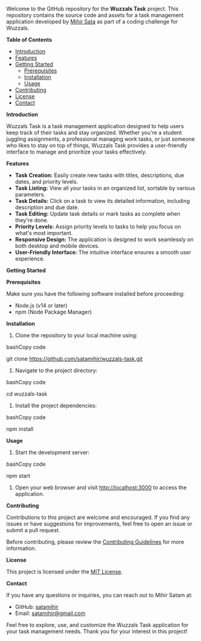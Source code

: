 ﻿Welcome to the GitHub repository for the **Wuzzals Task** project. This repository contains the source code and assets for a task management application developed by [Mihir Sata](https://github.com/satamihir) as part of a coding challenge for Wuzzals.

**Table of Contents**

- [Introduction](https://chat.openai.com/#introduction)
- [Features](https://chat.openai.com/#features)
- [Getting Started](https://chat.openai.com/#getting-started)
  - [Prerequisites](https://chat.openai.com/#prerequisites)
  - [Installation](https://chat.openai.com/#installation)
  - [Usage](https://chat.openai.com/#usage)
- [Contributing](https://chat.openai.com/#contributing)
- [License](https://chat.openai.com/#license)
- [Contact](https://chat.openai.com/#contact)

**Introduction**

Wuzzals Task is a task management application designed to help users keep track of their tasks and stay organized. Whether you're a student juggling assignments, a professional managing work tasks, or just someone who likes to stay on top of things, Wuzzals Task provides a user-friendly interface to manage and prioritize your tasks effectively.

**Features**

- **Task Creation:** Easily create new tasks with titles, descriptions, due dates, and priority levels.
- **Task Listing:** View all your tasks in an organized list, sortable by various parameters.
- **Task Details:** Click on a task to view its detailed information, including description and due date.
- **Task Editing:** Update task details or mark tasks as complete when they're done.
- **Priority Levels:** Assign priority levels to tasks to help you focus on what's most important.
- **Responsive Design:** The application is designed to work seamlessly on both desktop and mobile devices.
- **User-Friendly Interface:** The intuitive interface ensures a smooth user experience.

**Getting Started**

**Prerequisites**

Make sure you have the following software installed before proceeding:

- Node.js (v14 or later)
- npm (Node Package Manager)

**Installation**

1. Clone the repository to your local machine using:

bashCopy code

git clone https://github.com/satamihir/wuzzals-task.git 

1. Navigate to the project directory:

bashCopy code

cd wuzzals-task 

1. Install the project dependencies:

bashCopy code

npm install 

**Usage**

1. Start the development server:

bashCopy code

npm start 

1. Open your web browser and visit [http://localhost:3000](http://localhost:3000/) to access the application.

**Contributing**

Contributions to this project are welcome and encouraged. If you find any issues or have suggestions for improvements, feel free to open an issue or submit a pull request.

Before contributing, please review the [Contributing Guidelines](https://chat.openai.com/CONTRIBUTING.md) for more information.

**License**

This project is licensed under the [MIT License](https://chat.openai.com/LICENSE).

**Contact**

If you have any questions or inquiries, you can reach out to Mihir Satam at:

- GitHub: [satamihir](https://github.com/satamihir)
- Email: <satamihir@gmail.com>

Feel free to explore, use, and customize the Wuzzals Task application for your task management needs. Thank you for your interest in this project!

